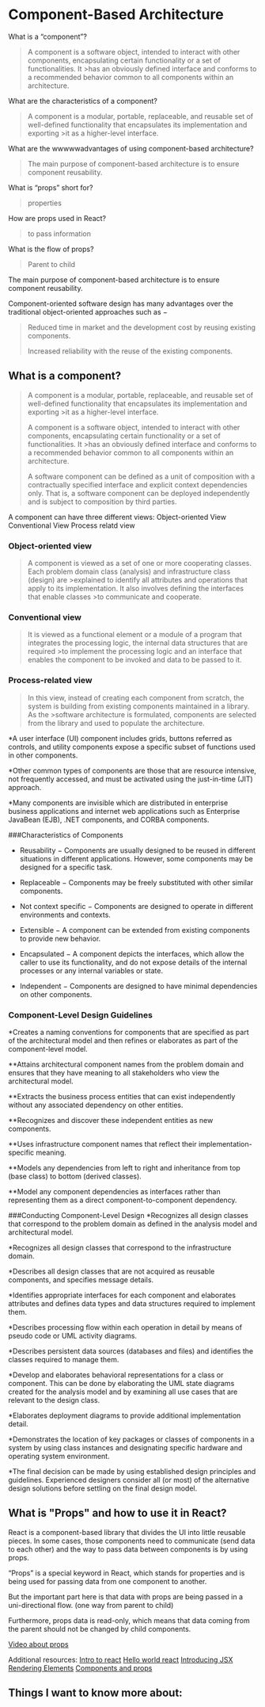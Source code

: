 # Component-Based Architecture

<!-- These notes are for reference purposes and may contain information from the following sources:
https://www.tutorialspoint.com/software_architecture_design/component_based_architecture.html
https://itnext.io/what-is-props-and-how-to-use-it-in-react-da307f500da0#:~:text=%E2%80%9CProps%E2%80%9D%20is%20a%20special%20keyword,way%20from%20parent%20to%20child -->

What is a “component”?
>A component is a software object, intended to interact with other components, encapsulating certain functionality or a set of functionalities. It >has an obviously defined interface and conforms to a recommended behavior common to all components within an architecture.

What are the characteristics of a component?
>A component is a modular, portable, replaceable, and reusable set of well-defined functionality that encapsulates its implementation and exporting >it as a higher-level interface.

What are the wwwwwadvantages of using component-based architecture?
>The main purpose of component-based architecture is to ensure component reusability.

What is “props” short for?
>properties

How are props used in React?
>to pass information 

What is the flow of props?
>Parent to child



The main purpose of component-based architecture is to ensure component reusability. 

Component-oriented software design has many advantages over the traditional object-oriented approaches such as −

>Reduced time in market and the development cost by reusing existing components.
>
>Increased reliability with the reuse of the existing components.

## What is a component?

>A component is a modular, portable, replaceable, and reusable set of well-defined functionality that encapsulates its implementation and exporting >it as a higher-level interface.
>
>A component is a software object, intended to interact with other components, encapsulating certain functionality or a set of functionalities. It >has an obviously defined interface and conforms to a recommended behavior common to all components within an architecture.
>
>A software component can be defined as a unit of composition with a contractually specified interface and explicit context dependencies only. That 
>is, a software component can be deployed independently and is subject to composition by third parties.

A component can have three different views:
Object-oriented View
Conventional View
Process relatd view

### Object-oriented view

>A component is viewed as a set of one or more cooperating classes. Each problem domain class (analysis) and infrastructure class (design) are >explained to identify all attributes and operations that apply to its implementation. It also involves defining the interfaces that enable classes >to communicate and cooperate.

### Conventional view

>It is viewed as a functional element or a module of a program that integrates the processing logic, the internal data structures that are required >to implement the processing logic and an interface that enables the component to be invoked and data to be passed to it.

### Process-related view

>In this view, instead of creating each component from scratch, the system is building from existing components maintained in a library. As the >software architecture is formulated, components are selected from the library and used to populate the architecture.

*A user interface (UI) component includes grids, buttons referred as controls, and utility components expose a specific subset of functions used in other components.

*Other common types of components are those that are resource intensive, not frequently accessed, and must be activated using the just-in-time (JIT) approach.

*Many components are invisible which are distributed in enterprise business applications and internet web applications such as Enterprise JavaBean (EJB), .NET components, and CORBA components.

###Characteristics of Components
* Reusability − Components are usually designed to be reused in different situations in different applications. However, some components may be designed for a specific task.

* Replaceable − Components may be freely substituted with other similar components.

* Not context specific − Components are designed to operate in different environments and contexts.

* Extensible − A component can be extended from existing components to provide new behavior.

* Encapsulated − A component depicts the interfaces, which allow the caller to use its functionality, and do not expose details of the internal processes or any internal variables or state.

* Independent − Components are designed to have minimal dependencies on other components.

### Component-Level Design Guidelines
*Creates a naming conventions for components that are specified as part of the architectural model and then refines or elaborates as part of the component-level model.

**Attains architectural component names from the problem domain and ensures that they have meaning to all stakeholders who view the architectural model.

**Extracts the business process entities that can exist independently without any associated dependency on other entities.

**Recognizes and discover these independent entities as new components.

**Uses infrastructure component names that reflect their implementation-specific meaning.

**Models any dependencies from left to right and inheritance from top (base class) to bottom (derived classes).

**Model any component dependencies as interfaces rather than representing them as a direct component-to-component dependency.

###Conducting Component-Level Design
*Recognizes all design classes that correspond to the problem domain as defined in the analysis model and architectural model.

*Recognizes all design classes that correspond to the infrastructure domain.

*Describes all design classes that are not acquired as reusable components, and specifies message details.

*Identifies appropriate interfaces for each component and elaborates attributes and defines data types and data structures required to implement them.

*Describes processing flow within each operation in detail by means of pseudo code or UML activity diagrams.

*Describes persistent data sources (databases and files) and identifies the classes required to manage them.

*Develop and elaborates behavioral representations for a class or component. This can be done by elaborating the UML state diagrams created for the analysis model and by examining all use cases that are relevant to the design class.

*Elaborates deployment diagrams to provide additional implementation detail.

*Demonstrates the location of key packages or classes of components in a system by using class instances and designating specific hardware and operating system environment.

*The final decision can be made by using established design principles and guidelines. Experienced designers consider all (or most) of the alternative design solutions before settling on the final design model.

## What is "Props" and how to use it in React?

React is a component-based library that divides the UI into little reusable pieces. In some cases, those components need to communicate (send data to each other) and the way to pass data between components is by using props.

“Props” is a special keyword in React, which stands for properties and is being used for passing data from one component to another.

But the important part here is that data with props are being passed in a uni-directional flow. (one way from parent to child)

Furthermore, props data is read-only, which means that data coming from the parent should not be changed by child components.

[Video about props](https://youtu.be/M_Fmvs5CiDo)

Additional resources:
[Intro to react](https://reactjs.org/tutorial/tutorial.html)
[Hello world react](https://reactjs.org/docs/hello-world.html)
[Introducing JSX](https://reactjs.org/docs/introducing-jsx.html)
[Rendering Elements](https://reactjs.org/docs/rendering-elements.html)
[Components and props](https://reactjs.org/docs/components-and-props.html)

## Things I want to know more about:
